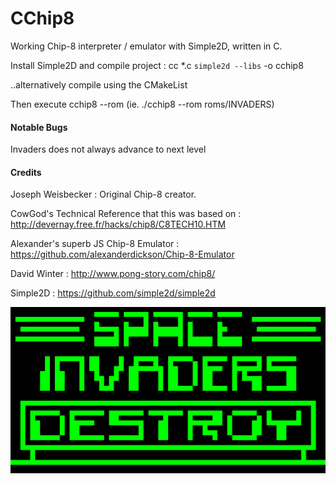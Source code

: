 # CChip8

Working Chip-8 interpreter / emulator with Simple2D, written in C.

Install Simple2D and compile project : cc *.c `simple2d --libs` -o cchip8

..alternatively compile using the CMakeList

Then execute cchip8 --rom <rom path> (ie. ./cchip8 --rom roms/INVADERS)

#### Notable Bugs

Invaders does not always advance to next level

#### Credits

Joseph Weisbecker : Original Chip-8 creator.

CowGod's Technical Reference that this was based on : http://devernay.free.fr/hacks/chip8/C8TECH10.HTM

Alexander's superb JS Chip-8 Emulator : https://github.com/alexanderdickson/Chip-8-Emulator

David Winter : http://www.pong-story.com/chip8/

Simple2D : https://github.com/simple2d/simple2d

![Alt text](/images/invaders.png?raw=true "INVADERS")
